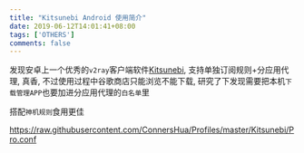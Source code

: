 ```yaml
---
title: "Kitsunebi Android 使用简介"
date: 2019-06-12T14:01:41+08:00
tags: ['OTHERS']
comments: false
---
```


发现安卓上一个优秀的`v2ray`客户端软件[Kitsunebi](https://withdewhua.space/2019/04/12/kitsunebi-android/), 支持单独订阅规则+分应用代理, 真香, 不过使用过程中谷歌商店只能浏览不能下载, 研究了下发现需要把本机`下载管理APP`也要加进分应用代理的`白名单`里

搭配`神机规则`食用更佳

https://raw.githubusercontent.com/ConnersHua/Profiles/master/Kitsunebi/Pro.conf

